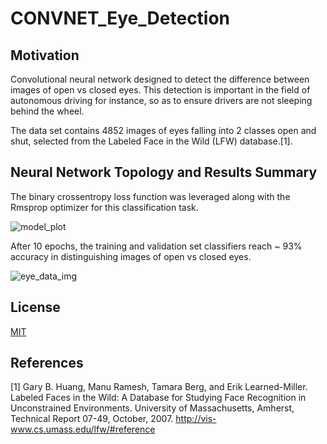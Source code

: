 # CONVNET_Eye_Detection

## Motivation
Convolutional neural network designed to detect the difference between images of open vs closed eyes. This detection is important in the field of autonomous driving for instance, so as to ensure drivers are not sleeping behind the wheel. 

The data set contains 4852 images of eyes falling into 2 classes open and shut, selected from the Labeled Face in the Wild (LFW) database.[1].

## Neural Network Topology and Results Summary

The binary crossentropy loss function was leveraged along with the Rmsprop optimizer for this classification task.

![model_plot](https://user-images.githubusercontent.com/48378196/111556181-09182980-87de-11eb-8425-8c1b593cb1d0.png)

After 10 epochs, the training and validation set classifiers reach ~ 93% accuracy in distinguishing images of open vs closed eyes. 

![eye_data_img](https://user-images.githubusercontent.com/48378196/111556310-5b594a80-87de-11eb-922d-36d04ed2a3ae.png)

## License
[MIT](https://choosealicense.com/licenses/mit/) 

## References
[1]  Gary B. Huang, Manu Ramesh, Tamara Berg, and Erik Learned-Miller.
Labeled Faces in the Wild: A Database for Studying Face Recognition in Unconstrained Environments.
University of Massachusetts, Amherst, Technical Report 07-49, October, 2007.
http://vis-www.cs.umass.edu/lfw/#reference 
